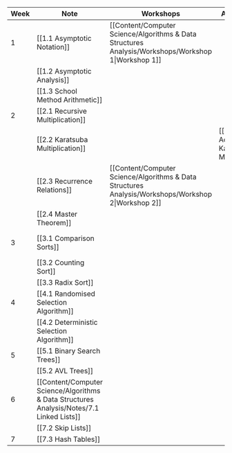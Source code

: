 
| Week | Note                                      | Workshops                                                                                           | Assignments                                        | Quizzes                 |
| ---- | ----------------------------------------- | --------------------------------------------------------------------------------------------------- | -------------------------------------------------- | ----------------------- |
| 1    | [[1.1 Asymptotic Notation]]               | [[Content/Computer Science/Algorithms & Data Structures Analysis/Workshops/Workshop 1\|Workshop 1]] |                                                    |                         |
|      | [[1.2 Asymptotic Analysis]]               |                                                                                                     |                                                    |                         |
|      | [[1.3 School Method Arithmetic]]          |                                                                                                     |                                                    | [[Integer Arithmetic]]  |
| 2    | [[2.1 Recursive Multiplication]]          |                                                                                                     |                                                    |                         |
|      | [[2.2 Karatsuba Multiplication]]          |                                                                                                     | [[1 - School Addition + Karatsuba Multiplication]] |                         |
|      | [[2.3 Recurrence Relations]]              | [[Content/Computer Science/Algorithms & Data Structures Analysis/Workshops/Workshop 2\|Workshop 2]] |                                                    |                         |
|      | [[2.4 Master Theorem]]                    |                                                                                                     |                                                    |                         |
| 3    | [[3.1 Comparison Sorts]]                  |                                                                                                     |                                                    | [[Linear Time Sorting]] |
|      | [[3.2 Counting Sort]]                     |                                                                                                     |                                                    |                         |
|      | [[3.3 Radix Sort]]                        |                                                                                                     |                                                    |                         |
| 4    | [[4.1 Randomised Selection Algorithm]]    |                                                                                                     |                                                    |                         |
|      | [[4.2 Deterministic Selection Algorithm]] |                                                                                                     |                                                    |                         |
| 5    | [[5.1 Binary Search Trees]]               |                                                                                                     |                                                    |                         |
|      | [[5.2 AVL Trees]]                         |                                                                                                     |                                                    |                         |
| 6    | [[Content/Computer Science/Algorithms & Data Structures Analysis/Notes/7.1 Linked Lists]]                      |                                                                                                     |                                                    |                         |
|      | [[7.2 Skip Lists]]                        |                                                                                                     |                                                    |                         |
| 7    | [[7.3 Hash Tables]]                       |                                                                                                     |                                                    |                         |
